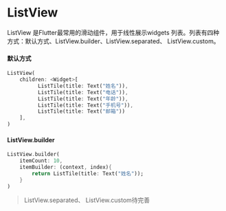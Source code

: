 # ListView

ListView 是Flutter最常用的滑动组件，用于线性展示widgets 列表。列表有四种方式：默认方式、ListView.builder、ListView.separated、 ListView.custom。



#### 默认方式

```dart
ListView(
	children: <Widget>[
          ListTile(title: Text("姓名")),
          ListTile(title: Text("电话")),
          ListTile(title: Text("年龄")),
          ListTile(title: Text("手机号")),
          ListTile(title: Text("邮箱"))
	],
)
```



#### ListView.builder

```dart
ListView.builder(
	itemCount: 10,
	itemBuilder: (context, index){
		return ListTile(title: Text("姓名"));
	}
)
```



> ListView.separated、 ListView.custom待完善



